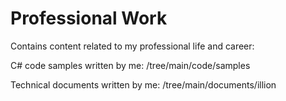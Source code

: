 # Professional Work
Contains content related to my professional life and career:

C# code samples written by me: /tree/main/code/samples

Technical documents written by me: /tree/main/documents/illion